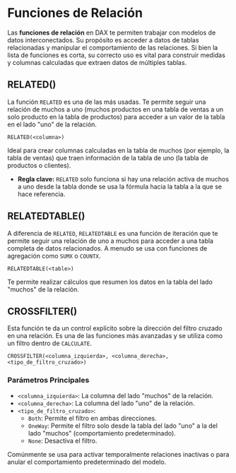 # Funciones de Relación

Las **funciones de relación** en DAX te permiten trabajar con modelos de datos interconectados. Su propósito es acceder a datos de tablas relacionadas y manipular el comportamiento de las relaciones. Si bien la lista de funciones es corta, su correcto uso es vital para construir medidas y columnas calculadas que extraen datos de múltiples tablas.

## RELATED()

La función `RELATED` es una de las más usadas. Te permite seguir una relación de muchos a uno (muchos productos en una tabla de ventas a un solo producto en la tabla de productos) para acceder a un valor de la tabla en el lado "uno" de la relación.

```dax
RELATED(<columna>)
```

Ideal para crear columnas calculadas en la tabla de muchos (por ejemplo, la tabla de ventas) que traen información de la tabla de uno (la tabla de productos o clientes).

- **Regla clave:** `RELATED` solo funciona si hay una relación activa de muchos a uno desde la tabla donde se usa la fórmula hacia la tabla a la que se hace referencia.

## RELATEDTABLE()

A diferencia de `RELATED`, `RELATEDTABLE` es una función de iteración que te permite seguir una relación de uno a muchos para acceder a una tabla completa de datos relacionados. A menudo se usa con funciones de agregación como `SUMX` o `COUNTX`.

```dax
RELATEDTABLE(<table>)
```

Te permite realizar cálculos que resumen los datos en la tabla del lado "muchos" de la relación.

## CROSSFILTER()

Esta función te da un control explícito sobre la dirección del filtro cruzado en una relación. Es una de las funciones más avanzadas y se utiliza como un filtro dentro de `CALCULATE`.

```dax
CROSSFILTER(<columna_izquierda>, <columna_derecha>, <tipo_de_filtro_cruzado>)
```

### Parámetros Principales

- `<columna_izquierda>`: La columna del lado "muchos" de la relación.
- `<columna_derecha>`: La columna del lado "uno" de la relación.
- `<tipo_de_filtro_cruzado>`:
  - `Both`: Permite el filtro en ambas direcciones.
  - `OneWay`: Permite el filtro solo desde la tabla del lado "uno" a la del lado "muchos" (comportamiento predeterminado).
  - `None`: Desactiva el filtro.

Comúnmente se usa para activar temporalmente relaciones inactivas o para anular el comportamiento predeterminado del modelo.
